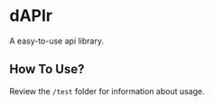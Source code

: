 # dAPIr

A easy-to-use api library.

## How To Use?

Review the `/test` folder for information about usage.

